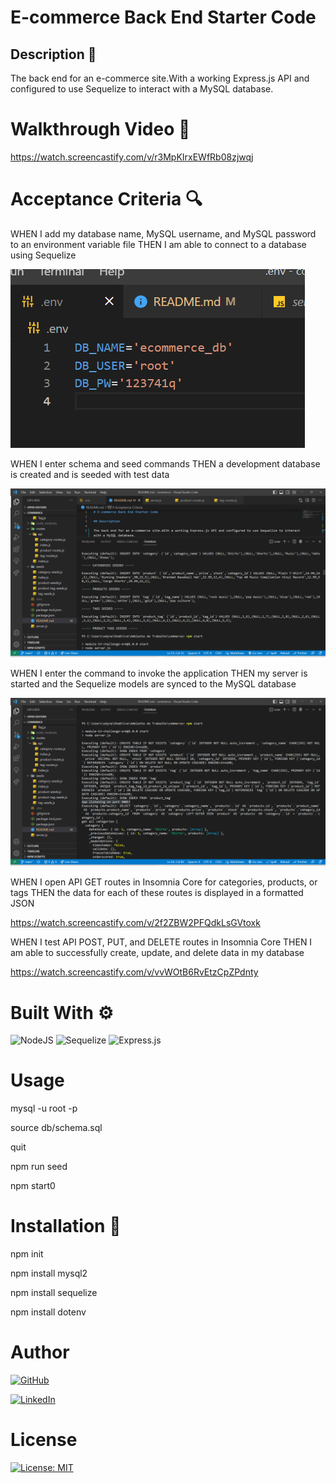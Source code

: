 # E-commerce Back End Starter Code

## Description 📖


The back end for an e-commerce site.With a working Express.js API and configured to use Sequelize to interact with a MySQL database.

# Walkthrough Video 🎥 

https://watch.screencastify.com/v/r3MpKIrxEWfRb08zjwqj

# Acceptance Criteria 🔍

WHEN I add my database name, MySQL username, and MySQL password to an environment variable file
THEN I am able to connect to a database using Sequelize

![alt text](assets/images/1.png)


WHEN I enter schema and seed commands
THEN a development database is created and is seeded with test data

![alt text](assets/images/2.png)

WHEN I enter the command to invoke the application
THEN my server is started and the Sequelize models are synced to the MySQL database


![alt text](assets/images/3.png)

WHEN I open API GET routes in Insomnia Core for categories, products, or tags
THEN the data for each of these routes is displayed in a formatted JSON

https://watch.screencastify.com/v/2f2ZBW2PFQdkLsGVtoxk


WHEN I test API POST, PUT, and DELETE routes in Insomnia Core
THEN I am able to successfully create, update, and delete data in my database

https://watch.screencastify.com/v/vvWOtB6RvEtzCpZPdnty

# Built With ⚙️

![NodeJS](https://img.shields.io/badge/node.js-6DA55F?style=for-the-badge&logo=node.js&logoColor=white)
![Sequelize](https://img.shields.io/badge/Sequelize-52B0E7?style=for-the-badge&logo=Sequelize&logoColor=white)
![Express.js](https://img.shields.io/badge/express.js-%23404d59.svg?style=for-the-badge&logo=express&logoColor=%2361DAFB)

# Usage

 mysql -u root -p

 source db/schema.sql

 quit

npm run seed

npm start0

# Installation 🤖


npm init

npm install mysql2

npm install sequelize

npm install dotenv

# Author

[![GitHub](https://img.shields.io/badge/github-%23121011.svg?style=for-the-badge&logo=github&logoColor=white)][1]

[1]: https://github.com/poucoLouco

[![LinkedIn](https://img.shields.io/badge/linkedin-%230077B5.svg?style=for-the-badge&logo=linkedin&logoColor=white)][2]

[2]:https://www.linkedin.com/in/roksolana-odynak-25728025a






# License

[![License: MIT](https://img.shields.io/badge/License-MIT-yellow.svg)](https://opensource.org/licenses/MIT)